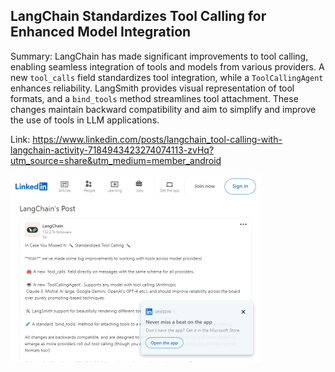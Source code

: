 ## LangChain Standardizes Tool Calling for Enhanced Model Integration
Summary: LangChain has made significant improvements to tool calling, enabling seamless integration of tools and models from various providers. A new `tool_calls` field standardizes tool integration, while a `ToolCallingAgent` enhances reliability. LangSmith provides visual representation of tool formats, and a `bind_tools` method streamlines tool attachment. These changes maintain backward compatibility and aim to simplify and improve the use of tools in LLM applications.

Link: https://www.linkedin.com/posts/langchain_tool-calling-with-langchain-activity-7184943423274074113-zvHq?utm_source=share&utm_medium=member_android

<img src="/img/e4d1a907-32ae-42ea-913e-2c44e6a561f0.png" width="400" />
<br/><br/>
